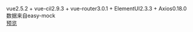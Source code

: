 vue2.5.2 + vue-cil2.9.3 + vue-router3.0.1 + ElementUI2.3.3 + Axios0.18.0 <br>
数据来自easy-mock <br>
[预览](https://pos.marscat.top/dist)
